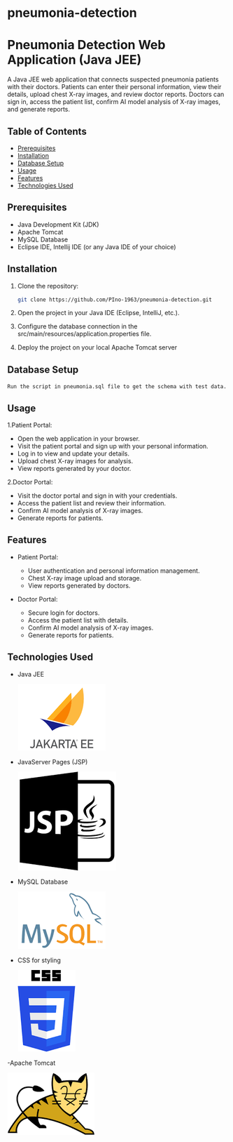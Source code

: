 # pneumonia-detection
# Pneumonia Detection Web Application (Java JEE)

A Java JEE web application that connects suspected pneumonia patients with their doctors. Patients can enter their personal information, view their details, upload chest X-ray images, and review doctor reports. Doctors can sign in, access the patient list, confirm AI model analysis of X-ray images, and generate reports.

## Table of Contents

- [Prerequisites](#prerequisites)
- [Installation](#installation)
- [Database Setup](#database-setup)
- [Usage](#usage)
- [Features](#features)
- [Technologies Used](#technologies-used)


## Prerequisites

- Java Development Kit (JDK)
- Apache Tomcat
- MySQL Database
- Eclipse IDE, Intellij IDE (or any Java IDE of your choice)

## Installation

1. Clone the repository:

   ```bash
   git clone https://github.com/PIno-1963/pneumonia-detection.git
   ```
2. Open the project in your Java IDE (Eclipse, IntelliJ, etc.).

3. Configure the database connection in the src/main/resources/application.properties file.

4. Deploy the project on your local Apache Tomcat server


## Database Setup

    Run the script in pneumonia.sql file to get the schema with test data.

## Usage

1.Patient Portal:
- Open the web application in your browser.
- Visit the patient portal and sign up with your personal information.
- Log in to view and update your details.
- Upload chest X-ray images for analysis.
- View reports generated by your doctor.

2.Doctor Portal:
- Visit the doctor portal and sign in with your credentials.
- Access the patient list and review their information.
- Confirm AI model analysis of X-ray images.
- Generate reports for patients.

## Features

- Patient Portal:
  - User authentication and personal information management.
  - Chest X-ray image upload and storage.
  - View reports generated by doctors.

- Doctor Portal:
    - Secure login for doctors.
    - Access the patient list with details.
    - Confirm AI model analysis of X-ray images.
    - Generate reports for patients.

## Technologies Used

  - Java JEE

    ![JEE](jee.png)


    
  - JavaServer Pages (JSP)





    ![JSP](jsp.png)



    
  - MySQL Database




    ![MYSQL](mysql.png)



    
  - CSS for styling





    ![CSS](css.png)


    
  -Apache Tomcat


  ![TOMCAT](tomcat.png)



  
    







